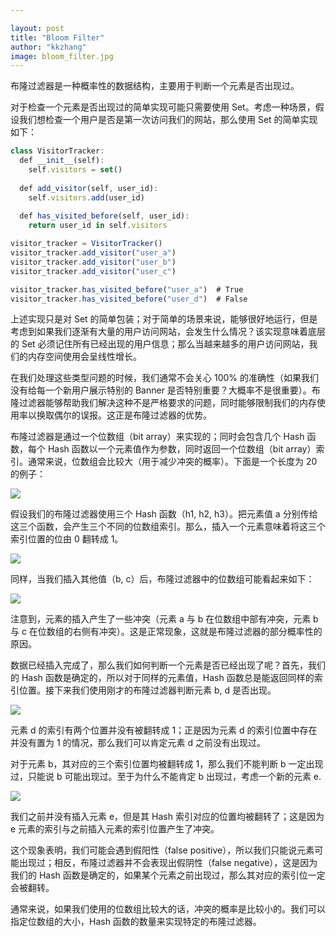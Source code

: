 ```yaml
---

layout: post
title: "Bloom Filter"
author: "kkzhang"
image: bloom_filter.jpg
---
```


布隆过滤器是一种概率性的数据结构，主要用于判断一个元素是否出现过。

对于检查一个元素是否出现过的简单实现可能只需要使用 Set。考虑一种场景，假设我们想检查一个用户是否是第一次访问我们的网站，那么使用 Set 的简单实现如下：

```jsx
class VisitorTracker:
  def __init__(self):
    self.visitors = set()
    
  def add_visitor(self, user_id):
    self.visitors.add(user_id)
    
  def has_visited_before(self, user_id):
    return user_id in self.visitors

visitor_tracker = VisitorTracker()
visitor_tracker.add_visitor("user_a")
visitor_tracker.add_visitor("user_b")
visitor_tracker.add_visitor("user_c")

visitor_tracker.has_visited_before("user_a")  # True
visitor_tracker.has_visited_before("user_d")  # False
```

上述实现只是对 Set 的简单包装；对于简单的场景来说，能够很好地运行，但是考虑到如果我们逐渐有大量的用户访问网站，会发生什么情况？该实现意味着底层的 Set 必须记住所有已经出现的用户信息；那么当越来越多的用户访问网站，我们的内存空间使用会呈线性增长。

在我们处理这些类型问题的时候，我们通常不会关心 100% 的准确性（如果我们没有给每一个新用户展示特别的 Banner 是否特别重要？大概率不是很重要）。布隆过滤器能够帮助我们解决这种不是严格要求的问题，同时能够限制我们的内存使用率以换取偶尔的误报。这正是布隆过滤器的优势。

布隆过滤器是通过一个位数组（bit array）来实现的；同时会包含几个 Hash 函数，每个 Hash 函数以一个元素值作为参数，同时返回一个位数组（bit array）索引。通常来说，位数组会比较大（用于减少冲突的概率）。下面是一个长度为 20 的例子：

![]({{site.baseurl}}/images/bloom_filter_1.png)

假设我们的布隆过滤器使用三个 Hash 函数（h1, h2, h3）。把元素值 a 分别传给这三个函数，会产生三个不同的位数组索引。那么，插入一个元素意味着将这三个索引位置的位由 0 翻转成 1。

![]({{site.baseurl}}/images/bloom_filter_2.png)

同样，当我们插入其他值（b, c）后，布隆过滤器中的位数组可能看起来如下：

![]({{site.baseurl}}/images/bloom_filter_3.png)

注意到，元素的插入产生了一些冲突（元素 a 与 b 在位数组中部有冲突，元素 b 与 c 在位数组的右侧有冲突）。这是正常现象，这就是布隆过滤器的部分概率性的原因。

数据已经插入完成了，那么我们如何判断一个元素是否已经出现了呢？首先，我们的 Hash 函数是确定的，所以对于同样的元素值，Hash 函数总是能返回同样的索引位置。接下来我们使用刚才的布隆过滤器判断元素 b, d 是否出现。

![]({{site.baseurl}}/images/bloom_filter_4.png)

元素 d 的索引有两个位置并没有被翻转成 1；正是因为元素 d 的索引位置中存在并没有置为 1 的情况，那么我们可以肯定元素 d 之前没有出现过。

对于元素 b，其对应的三个索引位置均被翻转成 1，那么我们不能判断 b 一定出现过，只能说 b 可能出现过。至于为什么不能肯定 b 出现过，考虑一个新的元素 e.

![]({{site.baseurl}}/images/bloom_filter_5.png)

我们之前并没有插入元素 e，但是其 Hash 索引对应的位置均被翻转了；这是因为 e 元素的索引与之前插入元素的索引位置产生了冲突。

这个现象表明，我们可能会遇到假阳性（false positive），所以我们只能说元素可能出现过；相反，布隆过滤器并不会表现出假阴性（false negative），这是因为我们的 Hash 函数是确定的，如果某个元素之前出现过，那么其对应的索引位一定会被翻转。

通常来说，如果我们使用的位数组比较大的话，冲突的概率是比较小的。我们可以指定位数组的大小，Hash 函数的数量来实现特定的布隆过滤器。